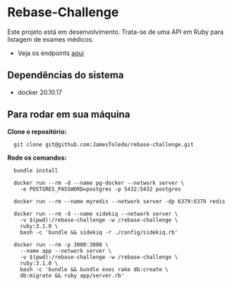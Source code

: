 # Rebase-Challenge

Este projeto está em desenvolvimento. Trata-se de uma API em Ruby para listagem de exames médicos.

- Veja os endpoints [aqui](api_doc.md)

## Dependências do sistema

- docker 20.10.17

## Para rodar em sua máquina

**Clone o repositório:**

```text
  git clone git@github.com:JamesToledo/rebase-challenge.git
```

**Rode os comandos:**

```text
  bundle install
```

```text
  docker run --rm -d --name pg-docker --network server \
    -e POSTGRES_PASSWORD=postgres -p 5432:5432 postgres
```

```text
  docker run --rm --name myredis --network server -dp 6379:6379 redis
```

```text
  docker run --rm -d --name sidekiq --network server \
    -v $(pwd):/rebase-challenge -w /rebase-challenge \
    ruby:3.1.0 \
    bash -c 'bundle && sidekiq -r ./config/sidekiq.rb'
```

```text
  docker run --rm -p 3000:3000 \
    --name app --network server \
    -v $(pwd):/rebase-challenge -w /rebase-challenge \
    ruby:3.1.0 \
    bash -c 'bundle && bundle exec rake db:create \
    db:migrate && ruby app/server.rb'
```
